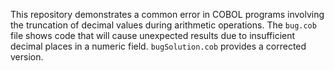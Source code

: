 This repository demonstrates a common error in COBOL programs involving the truncation of decimal values during arithmetic operations.  The `bug.cob` file shows code that will cause unexpected results due to insufficient decimal places in a numeric field.  `bugSolution.cob` provides a corrected version.